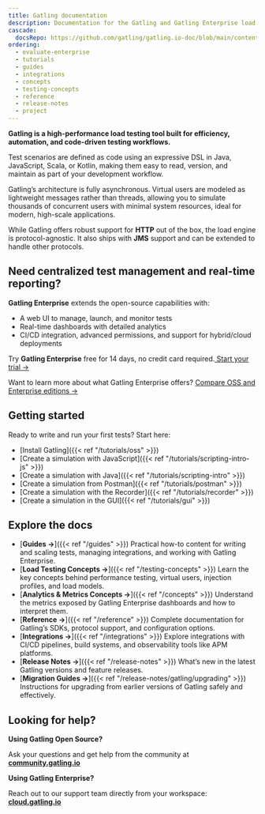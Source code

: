 ```yaml
---
title: Gatling documentation
description: Documentation for the Gatling and Gatling Enterprise load testing tools.
cascade:
  docsRepo: https://github.com/gatling/gatling.io-doc/blob/main/content
ordering:
  - evaluate-enterprise
  - tutorials
  - guides
  - integrations
  - concepts
  - testing-concepts
  - reference
  - release-notes
  - project
---
```


**Gatling is a high-performance load testing tool built for efficiency, automation, and code-driven testing workflows.**

Test scenarios are defined as code using an expressive DSL in Java, JavaScript, Scala, or Kotlin, making them easy to read, version, and maintain as part of your development workflow.

Gatling’s architecture is fully asynchronous. Virtual users are modeled as lightweight messages rather than threads, allowing you to simulate thousands of concurrent users with minimal system resources, ideal for modern, high-scale applications.

While Gatling offers robust support for **HTTP** out of the box, the load engine is protocol-agnostic. It also ships with **JMS** support and can be extended to handle other protocols.

## Need centralized test management and real-time reporting?

**Gatling Enterprise** extends the open-source capabilities with:

- A web UI to manage, launch, and monitor tests
- Real-time dashboards with detailed analytics
- CI/CD integration, advanced permissions, and support for hybrid/cloud deployments

Try **Gatling Enterprise** free for 14 days, no credit card required.[ Start your trial →](https://cloud.gatling.io?utm_source=docs)

Want to learn more about what Gatling Enterprise offers? [Compare OSS and Enterprise editions →](https://gatling.io/products/oss-vs-enterprise?utm_source=docs)

## Getting started

Ready to write and run your first tests? Start here:

- [Install Gatling]({{< ref "/tutorials/oss" >}})
- [Create a simulation with JavaScript]({{< ref "/tutorials/scripting-intro-js" >}})
- [Create a simulation with Java]({{< ref "/tutorials/scripting-intro" >}})
- [Create a simulation from Postman]({{< ref "/tutorials/postman" >}})
- [Create a simulation with the Recorder]({{< ref "/tutorials/recorder" >}})
- [Create a simulation in the GUI]({{< ref "/tutorials/gui" >}})

## Explore the docs

- [**Guides →**]({{< ref "/guides" >}}) Practical how-to content for writing and scaling tests, managing integrations, and working with Gatling Enterprise.
- [**Load Testing Concepts →**]({{< ref "/testing-concepts" >}}) Learn the key concepts behind performance testing, virtual users, injection profiles, and load models.
- [**Analytics & Metrics Concepts →**]({{< ref "/concepts" >}}) Understand the metrics exposed by Gatling Enterprise dashboards and how to interpret them.
- [**Reference →**]({{< ref "/reference" >}}) Complete documentation for Gatling’s SDKs, protocol support, and configuration options.
- [**Integrations →**]({{< ref "/integrations" >}}) Explore integrations with CI/CD pipelines, build systems, and observability tools like APM platforms.
- [**Release Notes →**]({{< ref "/release-notes" >}}) What’s new in the latest Gatling versions and feature releases.
- [**Migration Guides →**]({{< ref "/release-notes/gatling/upgrading" >}}) Instructions for upgrading from earlier versions of Gatling safely and effectively.

## Looking for help?

**Using Gatling Open Source?**

Ask your questions and get help from the community at [**community.gatling.io**](https://community.gatling.io/)

**Using Gatling Enterprise?**

Reach out to our support team directly from your workspace: [**cloud.gatling.io**](https://cloud.gatling.io/)
